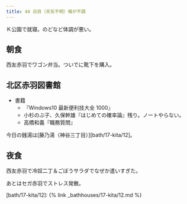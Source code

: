```yaml
---
title: 44 日目（天気不明）喉が不調
---
```


Ｋ公園で就寝。のどなど体調が悪い。

## 朝食

西友赤羽でワゴン弁当。ついでに靴下を購入。

## 北区赤羽図書館

* 書籍
  * 『Windows10 最新便利技大全 1000』
  * 小杉のぶ子、久保幹雄『はじめての確率論』残り。ノートやらない。
  * 高橋和義『職務質問』

今日の銭湯は[藤乃湯（神谷三丁目）][bath/17-kita/12]。

## 夜食

西友赤羽で冷奴二丁＆ごぼうサラダでなぜか遣いすぎた。

あとはセガ赤羽でストレス発散。

[bath/17-kita/12]: {% link _bathhouses/17-kita/12.md %}

